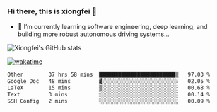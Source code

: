 ### Hi there, this is xiongfei 👋


- 🌱 I’m currently learning software engineering, deep learning, and building more robust autonomous driving systems...

<!--
**X1on9f31/X1on9f31** is a ✨ _special_ ✨ repository because its `README.md` (this file) appears on your GitHub profile.
Here are some ideas to get you started:
-->

![Xiongfei's GitHub stats](https://github-readme-stats.vercel.app/api?username=X1on9f31)


[![wakatime](https://wakatime.com/badge/user/9e8d5516-d162-43e7-9563-87295d455a71.svg)](https://wakatime.com/@9e8d5516-d162-43e7-9563-87295d455a71)

<!--START_SECTION:waka-->

```txt
Other        37 hrs 58 mins  ████████████████████████▒   97.03 %
Google Doc   48 mins         ▓░░░░░░░░░░░░░░░░░░░░░░░░   02.05 %
LaTeX        15 mins         ▒░░░░░░░░░░░░░░░░░░░░░░░░   00.68 %
Text         3 mins          ░░░░░░░░░░░░░░░░░░░░░░░░░   00.14 %
SSH Config   2 mins          ░░░░░░░░░░░░░░░░░░░░░░░░░   00.09 %
```

<!--END_SECTION:waka-->

